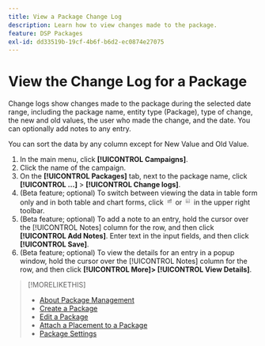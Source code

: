 ```yaml
---
title: View a Package Change Log
description: Learn how to view changes made to the package.
feature: DSP Packages
exl-id: dd33519b-19cf-4b6f-b6d2-ec0874e27075
---
```

# View the Change Log for a Package

Change logs show changes made to the package during the selected date range, including the package name, entity type (Package), type of change, the new and old values, the user who made the change, and the date. You can optionally add notes to any entry.

You can sort the data by any column except for New Value and Old Value.

1. In the main menu, click **[!UICONTROL Campaigns]**.
1. Click the name of the campaign.
1. On the **[!UICONTROL Packages]** tab, next to the package name, click  **[!UICONTROL ...]** > **[!UICONTROL Change logs]**.
1. (Beta feature; optional) To switch between viewing the data in table form only and in both table and chart forms, click ![Table and chart view](/help/dsp/assets/table-plus-chart-view.png "Table and chart view") or ![Table view](/help/dsp/assets/table-view.png "Table view") in the upper right toolbar.
1. (Beta feature; optional) To add a note to an entry, hold the cursor over the [!UICONTROL Notes] column for the row, and then click **[!UICONTROL Add Notes]**. Enter text in the input fields, and then click **[!UICONTROL Save]**.
1. (Beta feature; optional) To view the details for an entry in a popup window, hold the cursor over the [!UICONTROL Notes] column for the row, and then click **[!UICONTROL More]> [!UICONTROL View Details]**. 

>[!MORELIKETHIS]
>
>* [About Package Management](package-about.md)
>* [Create a Package](package-create.md)
>* [Edit a Package](package-edit.md)
>* [Attach a Placement to a Package](package-attach-placement.md)
>* [Package Settings](package-settings.md)
